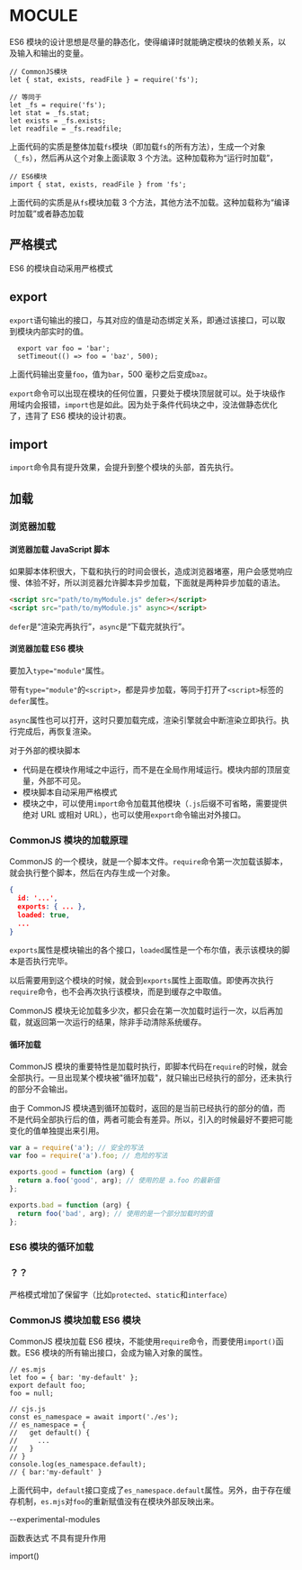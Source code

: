 # MOCULE

ES6 模块的设计思想是尽量的静态化，使得编译时就能确定模块的依赖关系，以及输入和输出的变量。

```
// CommonJS模块
let { stat, exists, readFile } = require('fs');

// 等同于
let _fs = require('fs');
let stat = _fs.stat;
let exists = _fs.exists;
let readfile = _fs.readfile;
```

上面代码的实质是整体加载`fs`模块（即加载`fs`的所有方法），生成一个对象（`_fs`），然后再从这个对象上面读取 3 个方法。这种加载称为“运行时加载”，

```
// ES6模块
import { stat, exists, readFile } from 'fs';
```

上面代码的实质是从`fs`模块加载 3 个方法，其他方法不加载。这种加载称为“编译时加载”或者静态加载

## 严格模式

ES6 的模块自动采用严格模式

## export

`export`语句输出的接口，与其对应的值是动态绑定关系，即通过该接口，可以取到模块内部实时的值。

```
  export var foo = 'bar';
  setTimeout(() => foo = 'baz', 500);
```

上面代码输出变量`foo`，值为`bar`，500 毫秒之后变成`baz`。



`export`命令可以出现在模块的任何位置，只要处于模块顶层就可以。处于块级作用域内会报错，`import`也是如此。因为处于条件代码块之中，没法做静态优化了，违背了 ES6 模块的设计初衷。

## import

`import`命令具有提升效果，会提升到整个模块的头部，首先执行。

## 

## 加载

### 浏览器加载

#### 浏览器加载 JavaScript 脚本

如果脚本体积很大，下载和执行的时间会很长，造成浏览器堵塞，用户会感觉响应慢、体验不好，所以浏览器允许脚本异步加载，下面就是两种异步加载的语法。

```html
<script src="path/to/myModule.js" defer></script>
<script src="path/to/myModule.js" async></script>
```

`defer`是“渲染完再执行”，`async`是“下载完就执行”。

#### 浏览器加载 ES6 模块

要加入`type="module"`属性。

带有`type="module"`的`<script>`，都是异步加载，等同于打开了`<script>`标签的`defer`属性。

`async`属性也可以打开，这时只要加载完成，渲染引擎就会中断渲染立即执行。执行完成后，再恢复渲染。

对于外部的模块脚本

- 代码是在模块作用域之中运行，而不是在全局作用域运行。模块内部的顶层变量，外部不可见。
- 模块脚本自动采用严格模式
- 模块之中，可以使用`import`命令加载其他模块（`.js`后缀不可省略，需要提供绝对 URL 或相对 URL），也可以使用`export`命令输出对外接口。

### CommonJS 模块的加载原理

CommonJS 的一个模块，就是一个脚本文件。`require`命令第一次加载该脚本，就会执行整个脚本，然后在内存生成一个对象。

```json
{
  id: '...',
  exports: { ... },
  loaded: true,
  ...
}
```

`exports`属性是模块输出的各个接口，`loaded`属性是一个布尔值，表示该模块的脚本是否执行完毕。

以后需要用到这个模块的时候，就会到`exports`属性上面取值。即使再次执行`require`命令，也不会再次执行该模块，而是到缓存之中取值。

CommonJS 模块无论加载多少次，都只会在第一次加载时运行一次，以后再加载，就返回第一次运行的结果，除非手动清除系统缓存。

#### 循环加载

CommonJS 模块的重要特性是加载时执行，即脚本代码在`require`的时候，就会全部执行。一旦出现某个模块被"循环加载"，就只输出已经执行的部分，还未执行的部分不会输出。

由于 CommonJS 模块遇到循环加载时，返回的是当前已经执行的部分的值，而不是代码全部执行后的值，两者可能会有差异。所以，引入的时候最好不要把可能变化的值单独提出来引用。

```javascript
var a = require('a'); // 安全的写法
var foo = require('a').foo; // 危险的写法

exports.good = function (arg) {
  return a.foo('good', arg); // 使用的是 a.foo 的最新值
};

exports.bad = function (arg) {
  return foo('bad', arg); // 使用的是一个部分加载时的值
};
```

### ES6 模块的循环加载 



### ？？

严格模式增加了保留字（比如`protected`、`static`和`interface`）

### CommonJS 模块加载 ES6 模块

CommonJS 模块加载 ES6 模块，不能使用`require`命令，而要使用`import()`函数。ES6 模块的所有输出接口，会成为输入对象的属性。

```
// es.mjs
let foo = { bar: 'my-default' };
export default foo;
foo = null;

// cjs.js
const es_namespace = await import('./es');
// es_namespace = {
//   get default() {
//     ...
//   }
// }
console.log(es_namespace.default);
// { bar:'my-default' }

```

上面代码中，`default`接口变成了`es_namespace.default`属性。另外，由于存在缓存机制，`es.mjs`对`foo`的重新赋值没有在模块外部反映出来。



--experimental-modules



函数表达式  不具有提升作用



import()